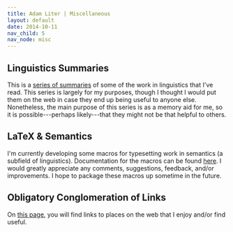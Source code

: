 ```yaml
---
title: Adam Liter | Miscellaneous
layout: default
date: 2014-10-11
nav_child: 5
nav_node: misc
---
```


## Linguistics Summaries

This is a [series of summaries][lingsummaries] of some of the work in linguistics that I've read. This series is largely for my purposes, though I thought I would put them on the web in case they end up being useful to anyone else. Nonetheless, the main purpose of this series is as a memory aid for me, so it is possible---perhaps likely---that they might not be that helpful to others.

## LaTeX &amp; Semantics

I'm currently developing some macros for typesetting work in semantics (a subfield of linguistics). Documentation for the macros can be found [here][lingsemdoc]. I would greatly appreciate any comments, suggestions, feedback, and/or improvements. I hope to package these macros up sometime in the future.
			
## Obligatory Conglomeration of Links

On [this page][links], you will find links to places on the web that I enjoy and/or find useful.

[lingsummaries]: http://adamliter.org/blog/linguistics-summaries/
[lingsemdoc]: http://adamliter.org/content/LaTeX/lingsem-doc.pdf
[links]: http://adamliter.org/misc/links/
